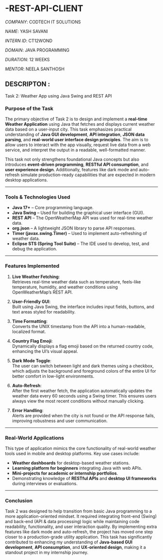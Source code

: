 # -REST-API-CLIENT

*COMPANY*: CODTECH IT SOLUTIONS

*NAME*: YASH SAVANI

*INTERN ID*: CT12WOND

*DOMAIN*: JAVA PROGRAMMING

*DURATION*: 12 WEEKS

*MENTOR*: NEELA SANTHOSH

## DESCRIPTON : 

  Task 2: Weather App using Java Swing and REST API

### **Purpose of the Task**

The primary objective of Task 2 is to design and implement a **real-time Weather Application** using Java that fetches and displays current weather data based on a user-input city. This task emphasizes practical understanding of **Java GUI development**, **API integration**, **JSON data parsing**, and **real-world user interface design principles**. The aim is to allow users to interact with the app visually, request live data from a web service, and interpret the output in a readable, well-formatted manner.

This task not only strengthens foundational Java concepts but also introduces **event-driven programming**, **RESTful API consumption**, and **user experience design**. Additionally, features like dark mode and auto-refresh simulate production-ready capabilities that are expected in modern desktop applications.

---

### **Tools & Technologies Used**

- **Java 17+** – Core programming language.
- **Java Swing** – Used for building the graphical user interface (GUI).
- **REST API** – The OpenWeatherMap API was used for real-time weather data.
- **org.json** – A lightweight JSON library to parse API responses.
- **Timer (javax.swing.Timer)** – Used to implement auto-refreshing of weather data.
- **Eclipse STS (Spring Tool Suite)** – The IDE used to develop, test, and debug the application.

---

### **Features Implemented**

1. **Live Weather Fetching**:  
   Retrieves real-time weather data such as temperature, feels-like temperature, humidity, and weather conditions using OpenWeatherMap’s REST API.

2. **User-Friendly GUI**:  
   Built using Java Swing, the interface includes input fields, buttons, and text areas styled for readability.

3. **Time Formatting**:  
   Converts the UNIX timestamp from the API into a human-readable, localized format.

4. **Country Flag Emoji**:  
   Dynamically displays a flag emoji based on the returned country code, enhancing the UI’s visual appeal.

5. **Dark Mode Toggle**:  
   The user can switch between light and dark themes using a checkbox, which adjusts the background and foreground colors of the entire UI for better comfort in low-light environments.

6. **Auto-Refresh**:  
   After the first weather fetch, the application automatically updates the weather data every 60 seconds using a Swing timer. This ensures users always view the most recent conditions without manually clicking.

7. **Error Handling**:  
   Alerts are provided when the city is not found or the API response fails, improving robustness and user communication.

---

### **Real-World Applications**

This type of application mimics the core functionality of real-world weather tools used in mobile and desktop platforms. Key use cases include:

- **Weather dashboards** for desktop-based weather stations.
- **Learning platform for beginners** integrating Java with web APIs.
- **Mini-projects for academic or internship portfolios**.
- Demonstrating knowledge of **RESTful APIs** and **desktop UI frameworks** during interviews or evaluations.

---

### **Conclusion**

Task 2 was designed to help transition from basic Java programming to a more application-oriented mindset. It required integrating front-end (Swing) and back-end (API & data processing) logic while maintaining code readability, functionality, and user interaction quality. By implementing extra features like dark mode and auto-refresh, the project has moved one step closer to a production-grade utility application. This task has significantly contributed to enhancing my understanding of **Java-based GUI development**, **API consumption**, and **UX-oriented design**, making it a standout project in my internship journey.

